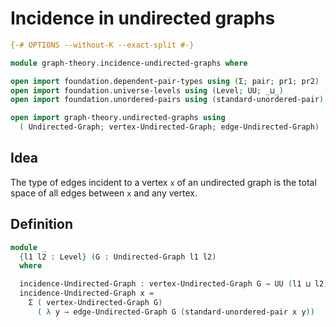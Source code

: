 # Incidence in undirected graphs

```agda
{-# OPTIONS --without-K --exact-split #-}

module graph-theory.incidence-undirected-graphs where

open import foundation.dependent-pair-types using (Σ; pair; pr1; pr2)
open import foundation.universe-levels using (Level; UU; _⊔_)
open import foundation.unordered-pairs using (standard-unordered-pair)

open import graph-theory.undirected-graphs using
  ( Undirected-Graph; vertex-Undirected-Graph; edge-Undirected-Graph)
```

## Idea

The type of edges incident to a vertex `x` of an undirected graph is the total space of all edges between `x` and any vertex.

## Definition

```agda
module _
  {l1 l2 : Level} (G : Undirected-Graph l1 l2)
  where

  incidence-Undirected-Graph : vertex-Undirected-Graph G → UU (l1 ⊔ l2)
  incidence-Undirected-Graph x =
    Σ ( vertex-Undirected-Graph G)
      ( λ y → edge-Undirected-Graph G (standard-unordered-pair x y))
```

